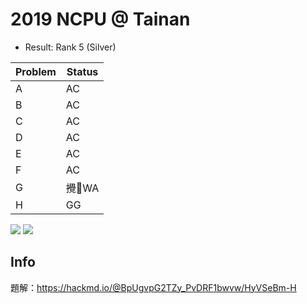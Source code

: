 # 2019 NCPU @ Tainan

* Result: Rank 5 (Silver)

| Problem | Status  |
| ------- | ------- |
| A       | AC|
| B       | AC |
| C       | AC |
| D       | AC |
| E       | AC |
| F       | AC |
| G       | 攪💩WA |
| H       | GG |

![](https://i.imgur.com/Sfu02PG.jpg)
![](https://i.imgur.com/WuBaKuv.png)

## Info

題解：https://hackmd.io/@BpUgvpG2TZy_PvDRF1bwvw/HyVSeBm-H
